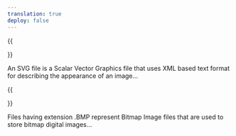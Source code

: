 ```yaml
---
translation: true
deploy: false
---
```


{{<section SVG>}}

An SVG file is a Scalar Vector Graphics file that uses XML based text format for describing the appearance of an image...


{{<section BMP>}}

Files having extension .BMP represent Bitmap Image files that are used to store bitmap digital images...
